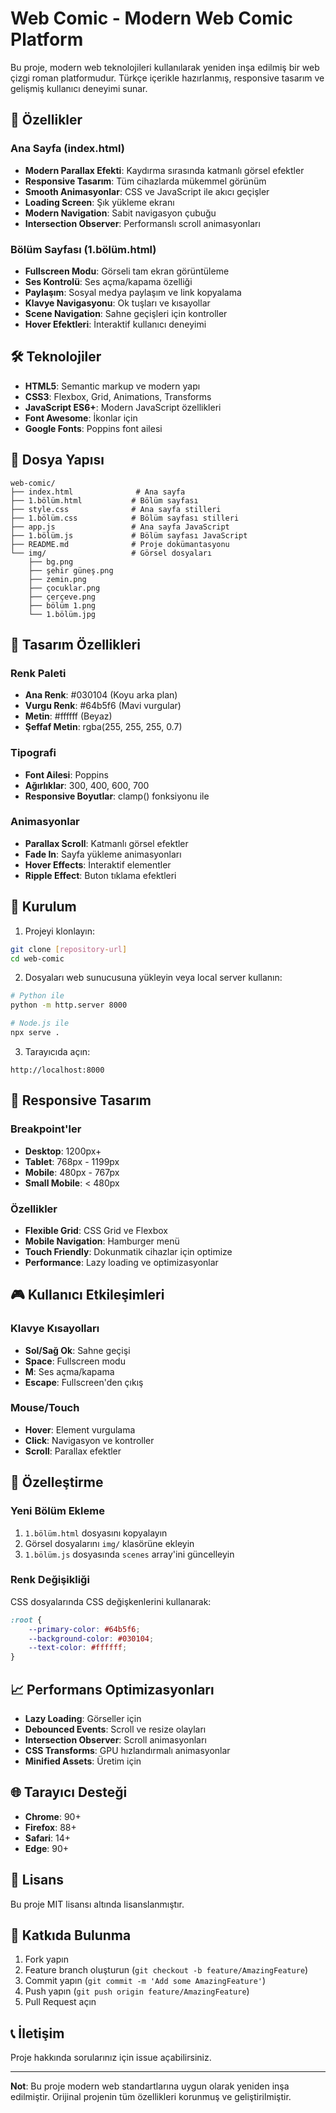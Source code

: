 # Web Comic - Modern Web Comic Platform

Bu proje, modern web teknolojileri kullanılarak yeniden inşa edilmiş bir web çizgi roman platformudur. Türkçe içerikle hazırlanmış, responsive tasarım ve gelişmiş kullanıcı deneyimi sunar.

## 🚀 Özellikler

### Ana Sayfa (index.html)
- **Modern Parallax Efekti**: Kaydırma sırasında katmanlı görsel efektler
- **Responsive Tasarım**: Tüm cihazlarda mükemmel görünüm
- **Smooth Animasyonlar**: CSS ve JavaScript ile akıcı geçişler
- **Loading Screen**: Şık yükleme ekranı
- **Modern Navigation**: Sabit navigasyon çubuğu
- **Intersection Observer**: Performanslı scroll animasyonları

### Bölüm Sayfası (1.bölüm.html)
- **Fullscreen Modu**: Görseli tam ekran görüntüleme
- **Ses Kontrolü**: Ses açma/kapama özelliği
- **Paylaşım**: Sosyal medya paylaşım ve link kopyalama
- **Klavye Navigasyonu**: Ok tuşları ve kısayollar
- **Scene Navigation**: Sahne geçişleri için kontroller
- **Hover Efektleri**: İnteraktif kullanıcı deneyimi

## 🛠️ Teknolojiler

- **HTML5**: Semantic markup ve modern yapı
- **CSS3**: Flexbox, Grid, Animations, Transforms
- **JavaScript ES6+**: Modern JavaScript özellikleri
- **Font Awesome**: İkonlar için
- **Google Fonts**: Poppins font ailesi

## 📁 Dosya Yapısı

```
web-comic/
├── index.html              # Ana sayfa
├── 1.bölüm.html           # Bölüm sayfası
├── style.css              # Ana sayfa stilleri
├── 1.bölüm.css            # Bölüm sayfası stilleri
├── app.js                 # Ana sayfa JavaScript
├── 1.bölüm.js             # Bölüm sayfası JavaScript
├── README.md              # Proje dokümantasyonu
└── img/                   # Görsel dosyaları
    ├── bg.png
    ├── şehir güneş.png
    ├── zemin.png
    ├── çocuklar.png
    ├── çerçeve.png
    ├── bölüm 1.png
    └── 1.bölüm.jpg
```

## 🎨 Tasarım Özellikleri

### Renk Paleti
- **Ana Renk**: #030104 (Koyu arka plan)
- **Vurgu Renk**: #64b5f6 (Mavi vurgular)
- **Metin**: #ffffff (Beyaz)
- **Şeffaf Metin**: rgba(255, 255, 255, 0.7)

### Tipografi
- **Font Ailesi**: Poppins
- **Ağırlıklar**: 300, 400, 600, 700
- **Responsive Boyutlar**: clamp() fonksiyonu ile

### Animasyonlar
- **Parallax Scroll**: Katmanlı görsel efektler
- **Fade In**: Sayfa yükleme animasyonları
- **Hover Effects**: İnteraktif elementler
- **Ripple Effect**: Buton tıklama efektleri

## 🚀 Kurulum

1. Projeyi klonlayın:
```bash
git clone [repository-url]
cd web-comic
```

2. Dosyaları web sunucusuna yükleyin veya local server kullanın:
```bash
# Python ile
python -m http.server 8000

# Node.js ile
npx serve .
```

3. Tarayıcıda açın:
```
http://localhost:8000
```

## 📱 Responsive Tasarım

### Breakpoint'ler
- **Desktop**: 1200px+
- **Tablet**: 768px - 1199px
- **Mobile**: 480px - 767px
- **Small Mobile**: < 480px

### Özellikler
- **Flexible Grid**: CSS Grid ve Flexbox
- **Mobile Navigation**: Hamburger menü
- **Touch Friendly**: Dokunmatik cihazlar için optimize
- **Performance**: Lazy loading ve optimizasyonlar

## 🎮 Kullanıcı Etkileşimleri

### Klavye Kısayolları
- **Sol/Sağ Ok**: Sahne geçişi
- **Space**: Fullscreen modu
- **M**: Ses açma/kapama
- **Escape**: Fullscreen'den çıkış

### Mouse/Touch
- **Hover**: Element vurgulama
- **Click**: Navigasyon ve kontroller
- **Scroll**: Parallax efektler

## 🔧 Özelleştirme

### Yeni Bölüm Ekleme
1. `1.bölüm.html` dosyasını kopyalayın
2. Görsel dosyalarını `img/` klasörüne ekleyin
3. `1.bölüm.js` dosyasında `scenes` array'ini güncelleyin

### Renk Değişikliği
CSS dosyalarında CSS değişkenlerini kullanarak:
```css
:root {
    --primary-color: #64b5f6;
    --background-color: #030104;
    --text-color: #ffffff;
}
```

## 📈 Performans Optimizasyonları

- **Lazy Loading**: Görseller için
- **Debounced Events**: Scroll ve resize olayları
- **Intersection Observer**: Scroll animasyonları
- **CSS Transforms**: GPU hızlandırmalı animasyonlar
- **Minified Assets**: Üretim için

## 🌐 Tarayıcı Desteği

- **Chrome**: 90+
- **Firefox**: 88+
- **Safari**: 14+
- **Edge**: 90+

## 📝 Lisans

Bu proje MIT lisansı altında lisanslanmıştır.

## 🤝 Katkıda Bulunma

1. Fork yapın
2. Feature branch oluşturun (`git checkout -b feature/AmazingFeature`)
3. Commit yapın (`git commit -m 'Add some AmazingFeature'`)
4. Push yapın (`git push origin feature/AmazingFeature`)
5. Pull Request açın

## 📞 İletişim

Proje hakkında sorularınız için issue açabilirsiniz.

---

**Not**: Bu proje modern web standartlarına uygun olarak yeniden inşa edilmiştir. Orijinal projenin tüm özellikleri korunmuş ve geliştirilmiştir.